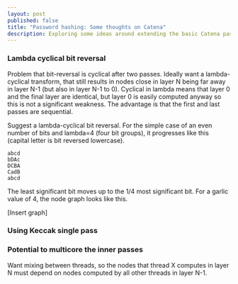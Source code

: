 ```yaml
---
layout: post
published: false
title: "Password hashing: Some thoughts on Catena"
description: Exploring some ideas around extending the basic Catena password hashing framework.
---
```



### Lambda cyclical bit reversal
Problem that bit-reversal is cyclical after two passes. Ideally want a lambda-cyclical transform, that still results in nodes close in layer N being far away in layer N-1 (but also in layer N-1 to 0). Cyclical in lambda means that layer 0 and the final layer are identical, but layer 0 is easily computed anyway so this is not a significant weakness. The advantage is that the first and last passes are sequential.

Suggest a lambda-cyclical bit reversal. For the simple case of an even number of bits and lambda=4 (four bit groups), it progresses like this (capital letter is bit reversed lowercase).

    abcd
    bDAc
    DCBA
    CadB
    abcd

The least significant bit moves up to the 1/4 most significant bit. For a garlic value of 4, the node graph looks like this.

[Insert graph]

### Using Keccak single pass

### Potential to multicore the inner passes
Want mixing between threads, so the nodes that thread X computes in layer N must depend on nodes computed by all other threads in layer N-1.